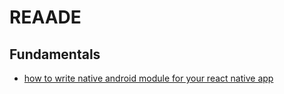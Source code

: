 # REAADE

## Fundamentals

- [how to write native android module for your react native app](https://github.com/reboottime/Android-Native-Modules-in-React-Native/tree/main/android-native-module-inreact-native)